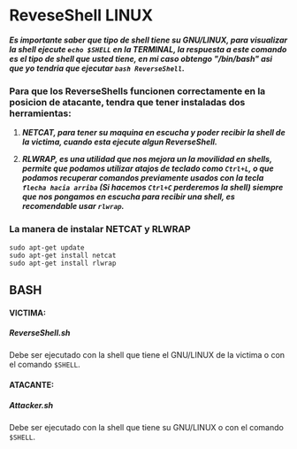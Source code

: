 # ReveseShell LINUX

***Es importante saber que tipo de shell tiene su GNU/LINUX, para visualizar la shell ejecute `echo $SHELL` en la TERMINAL, la respuesta a este comando es el tipo de shell que usted tiene, en mi caso obtengo *"/bin/bash"* asi que yo tendria que ejecutar `bash ReverseShell`.***

### **Para que los ReverseShells funcionen correctamente en la posicion de atacante, tendra que tener instaladas dos herramientas:**

1. ***NETCAT, para tener su maquina en escucha y poder recibir la shell de la victima, cuando esta ejecute algun ReverseShell.***

2. ***RLWRAP, es una utilidad que nos mejora un la movilidad en shells, permite que podamos utilizar atajos de teclado como `Ctrl+L`, o que podamos recuperar comandos previamente usados con la tecla `flecha hacia arriba` (Si hacemos `Ctrl+C` perderemos la shell) siempre que nos pongamos en escucha para recibir una shell, es recomendable usar `rlwrap`.***

### La manera de instalar NETCAT y RLWRAP
```
sudo apt-get update
sudo apt-get install netcat
sudo apt-get install rlwrap
```

## BASH

#### VICTIMA:
##### ReverseShell.sh
Debe ser ejecutado con la shell que tiene el GNU/LINUX de la victima o con el comando `$SHELL`.

#### ATACANTE:
##### Attacker.sh
Debe ser ejecutado con la shell que tiene su GNU/LINUX o con el comando `$SHELL`.
